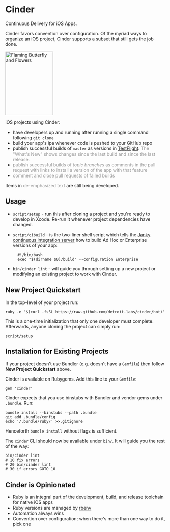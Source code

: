 Cinder
========

Continuous Delivery for iOS Apps.

Cinder favors convention over configuration. Of the myriad ways to organize an iOS project, Cinder supports a subset that still gets the job done.

<a href="http://www.flickr.com/photos/cindy_cinder/6063851300/" title="Flaming Butterfly and Flowers by Cinder's, on Flickr"><img src="http://farm7.staticflickr.com/6204/6063851300_6c81f2360d.jpg" width="150" height="200" alt="Flaming Butterfly and Flowers"></a>

iOS projects using Cinder:

* have developers up and running after running a single command following `git clone`
* build your app's ipa whenever code is pushed to your GitHub repo
* publish successful builds of `master` as versions in [TestFlight](https://testflightapp.com/). <span style="color:#999">The "What's New" shows changes since the last build and since the last release.</span>
* <span style="color:#999">publish successful builds of *topic branches* as comments in the pull request with links to install a version of the app with that feature</span>
* <span style="color:#999">comment and close pull requests of failed builds</span>

Items in <span style="color:#999">de-emphasized text</span> are still being developed.

Usage
-----

* `script/setup` - run this after cloning a project and you're ready to develop in Xcode. Re-run it whenever project dependencies have changed.

* `script/cibuild` - is the two-liner shell script which tells the [Janky continuous integration server](https://github.com/github/janky) how to build Ad Hoc or Enterprise versions of your app:

        #!/bin/bash
        exec "$(dirname $0)/build" --configuration Enterprise

* `bin/cinder lint` - will guide you through setting up a new project or modifying an existing project to work with Cinder.


New Project Quickstart
----------------------

In the top-level of your project run:

    ruby -e "$(curl -fsSL https://raw.github.com/detroit-labs/cinder/hot)"

This is a one-time initialization that only one developer must complete. Afterwards, anyone cloning the project can simply run:

    script/setup

Installation for Existing Projects
----------------------------------

If your project doesn't use Bundler (e.g. doesn't have a `Gemfile`) then follow **New Project Quickstart** above.

Cinder is available on Rubygems. Add this line to your `Gemfile`:

    gem 'cinder'

Cinder expects that you use binstubs with Bundler and vendor gems under `.bundle`. Run:

    bundle install --binstubs --path .bundle
    git add .bundle/config
    echo '/.bundle/ruby/' >>.gitignore
    
Henceforth `bundle install` without flags is sufficient.

The `cinder` CLI should now be available under `bin/`. It will guide you the rest of the way:

    bin/cinder lint
    # 10 fix errors
    # 20 bin/cinder lint
    # 30 if errors GOTO 10

Cinder is Opinionated
-----------------------

* Ruby is an integral part of the development, build, and
  release toolchain for native iOS apps
* Ruby versions are managed by [rbenv](https://github.com/sstephenson/rbenv)
* Automation always wins
* Convention over configuration; when there's more than one way to do it, pick one
